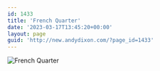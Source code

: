 ```yaml
---
id: 1433
title: 'French Quarter'
date: '2023-03-17T13:45:20+00:00'
layout: page
guid: 'http://new.andydixon.com/?page_id=1433'
---
```


![French Quarter](https://i0.wp.com/assets.g8x2.ldn.idrivee2-23.com/posters/French%20Quarter%2001.jpg?w=1200&ssl=1 "French Quarter")
